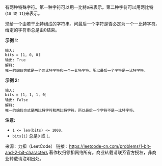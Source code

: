 有两种特殊字符。第一种字符可以用一比特```0```来表示。第二种字符可以用两比特(```10 或 11```)来表示。

现给一个由若干比特组成的字符串。问最后一个字符是否必定为一个一比特字符。给定的字符串总是由0结束。

**示例 1:**
```
输入: 
bits = [1, 0, 0]
输出: True
解释: 
唯一的编码方式是一个两比特字符和一个一比特字符。所以最后一个字符是一比特字符。
```
**示例 2:**
```
输入: 
bits = [1, 1, 1, 0]
输出: False
解释: 
唯一的编码方式是两比特字符和两比特字符。所以最后一个字符不是一比特字符。
```
**注意:**

* ```1 <= len(bits) <= 1000.```
* ```bits[i]``` 总是```0``` 或 ```1```.

来源：力扣（LeetCode）
链接：https://leetcode-cn.com/problems/1-bit-and-2-bit-characters
著作权归领扣网络所有。商业转载请联系官方授权，非商业转载请注明出处。
